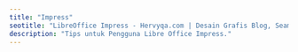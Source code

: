 ```yaml
---
title: "Impress"
seotitle: "LibreOffice Impress - Hervyqa.com | Desain Grafis Blog, Seamless Pattern, Ilustrasi, Inkscape, dan GNU/Linux."
description: "Tips untuk Pengguna Libre Office Impress."
---
```

